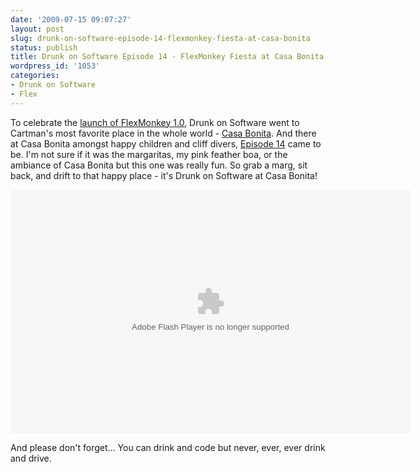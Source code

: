 ```yaml
---
date: '2009-07-15 09:07:27'
layout: post
slug: drunk-on-software-episode-14-flexmonkey-fiesta-at-casa-bonita
status: publish
title: Drunk on Software Episode 14 - FlexMonkey Fiesta at Casa Bonita
wordpress_id: '1053'
categories:
- Drunk on Software
- Flex
---
```


To celebrate the [launch of FlexMonkey 1.0](http://www.jamesward.com/blog/2009/07/14/give-your-mouse-a-break-flexmonkey-1-0-released/), Drunk on Software went to Cartman's most favorite place in the whole world - [Casa Bonita](http://en.wikipedia.org/wiki/Casa_Bonita).  And there at Casa Bonita amongst happy children and cliff divers, [Episode 14](http://www.drunkonsoftware.com/2009/07/14/episode-14-flexmonkey/) came to be.  I'm not sure if it was the margaritas, my pink feather boa, or the ambiance of Casa Bonita but this one was really fun.  So grab a marg, sit back, and drift to that happy place - it's Drunk on Software at Casa Bonita!

<embed src="http://blip.tv/play/AYGQ_wiRxjs" type="application/x-shockwave-flash" width="640" height="390" allowscriptaccess="always" allowfullscreen="true"></embed>

And please don't forget... You can drink and code but never, ever, ever drink and drive.
